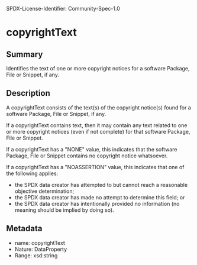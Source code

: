 SPDX-License-Identifier: Community-Spec-1.0

# copyrightText

## Summary

Identifies the text of one or more copyright notices for a software Package,
File or Snippet, if any.

## Description

A copyrightText consists of the text(s) of the copyright notice(s) found
for a software Package, File or Snippet, if any.

If a copyrightText contains text, then it may contain any text related to
one or more copyright notices (even if not complete) for that software
Package, File or Snippet.

If a copyrightText has a "NONE" value, this indicates that the software
Package, File or Snippet contains no copyright notice whatsoever.

If a copyrightText has a "NOASSERTION" value, this indicates that one of the
following applies:
* the SPDX data creator has attempted to but cannot reach a reasonable
  objective determination;
* the SPDX data creator has made no attempt to determine this field; or
* the SPDX data creator has intentionally provided no information (no
  meaning should be implied by doing so).

## Metadata

- name: copyrightText
- Nature: DataProperty
- Range: xsd:string
